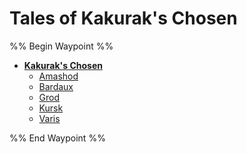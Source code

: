 # Tales of Kakurak's Chosen

%% Begin Waypoint %%

* **[Kakurak's Chosen](Kakurak's%20Chosen.md)**
  * [Amashod](Amashod.md)
  * [Bardaux](Bardaux.md)
  * [Grod](Grod.md)
  * [Kursk](Kursk.md)
  * [Varis](Varis.md)

%% End Waypoint %%
